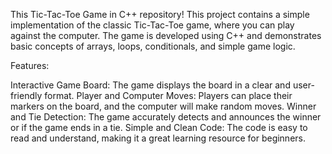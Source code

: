This Tic-Tac-Toe Game in C++ repository! This project contains a simple implementation of the classic Tic-Tac-Toe game, where you can play against the computer. The game is developed using C++ and demonstrates basic concepts of arrays, loops, conditionals, and simple game logic.

Features:

Interactive Game Board: The game displays the board in a clear and user-friendly format.
Player and Computer Moves: Players can place their markers on the board, and the computer will make random moves.
Winner and Tie Detection: The game accurately detects and announces the winner or if the game ends in a tie.
Simple and Clean Code: The code is easy to read and understand, making it a great learning resource for beginners.
